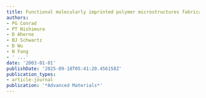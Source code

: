 ```yaml
---
title: Functional molecularly imprinted polymer microstructures fabricated using microstereolithography
authors:
- PG Conrad
- PT Nishimura
- D Aherne
- BJ Schwartz
- D Wu
- N Fang
- ' ...'
date: '2003-01-01'
publishDate: '2025-09-18T05:41:20.456158Z'
publication_types:
- article-journal
publication: '*Advanced Materials*'
---
```

